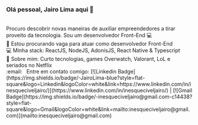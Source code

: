 ### Olá pessoal, Jairo Lima aqui 👋
<br/>
Procuro descobrir novas maneiras de auxiliar empreendedores a tirar proveito da tecnologia. Sou um desenvolvedor Front-End 💻
<br/>
👀 Estou procurando vaga para atuar como desenvolvedor Front-End
<br/>
💻 Minha stack: ReactJS, NodeJS, AdonisJS, React Native & Typescript
<br/>
💬 Sobre mim: Curto tecnologias, games Overwatch, Valorant, LoL e seriados no Netflix
 <br/> 
:email: &nbsp; Entre em contato comigo: [![Linkedin Badge](https://img.shields.io/badge/-JairoLima-blue?style=flat-square&logo=Linkedin&logoColor=white&link=https://www.linkedin.com/in/inesqueciveljairo/)](https://www.linkedin.com/in/inesqueciveljairo/) 
| 
[![Gmail Badge](https://img.shields.io/badge/-inesqueciveljairo@gmail.com-c14438?style=flat-square&logo=Gmail&logoColor=white&link=mailto:inesqueciveljairo@gmail.com)](mailto:inesqueciveljairo@gmail.com)

